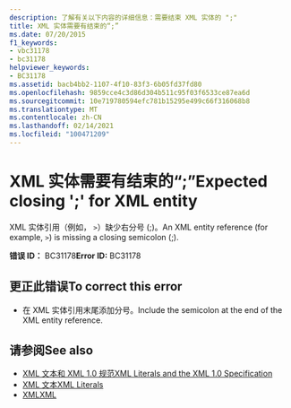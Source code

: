 ```yaml
---
description: 了解有关以下内容的详细信息：需要结束 XML 实体的 ";"
title: XML 实体需要有结束的“;”
ms.date: 07/20/2015
f1_keywords:
- vbc31178
- bc31178
helpviewer_keywords:
- BC31178
ms.assetid: bacb4bb2-1107-4f10-83f3-6b05fd37fd80
ms.openlocfilehash: 9859cce4c3d86d304b511c95f03f6533ce87ea6d
ms.sourcegitcommit: 10e719780594efc781b15295e499c66f316068b8
ms.translationtype: MT
ms.contentlocale: zh-CN
ms.lasthandoff: 02/14/2021
ms.locfileid: "100471209"
---
```

# <a name="expected-closing--for-xml-entity"></a><span data-ttu-id="3f163-103">XML 实体需要有结束的“;”</span><span class="sxs-lookup"><span data-stu-id="3f163-103">Expected closing ';' for XML entity</span></span>

<span data-ttu-id="3f163-104">XML 实体引用（例如， `>`）缺少右分号 (;)。</span><span class="sxs-lookup"><span data-stu-id="3f163-104">An XML entity reference (for example, `>`) is missing a closing semicolon (;).</span></span>  
  
 <span data-ttu-id="3f163-105">**错误 ID：** BC31178</span><span class="sxs-lookup"><span data-stu-id="3f163-105">**Error ID:** BC31178</span></span>  
  
## <a name="to-correct-this-error"></a><span data-ttu-id="3f163-106">更正此错误</span><span class="sxs-lookup"><span data-stu-id="3f163-106">To correct this error</span></span>  
  
- <span data-ttu-id="3f163-107">在 XML 实体引用末尾添加分号。</span><span class="sxs-lookup"><span data-stu-id="3f163-107">Include the semicolon at the end of the XML entity reference.</span></span>  
  
## <a name="see-also"></a><span data-ttu-id="3f163-108">请参阅</span><span class="sxs-lookup"><span data-stu-id="3f163-108">See also</span></span>

- [<span data-ttu-id="3f163-109">XML 文本和 XML 1.0 规范</span><span class="sxs-lookup"><span data-stu-id="3f163-109">XML Literals and the XML 1.0 Specification</span></span>](../programming-guide/language-features/xml/xml-literals-and-the-xml-1-0-specification.md)
- [<span data-ttu-id="3f163-110">XML 文本</span><span class="sxs-lookup"><span data-stu-id="3f163-110">XML Literals</span></span>](../language-reference/xml-literals/index.md)
- [<span data-ttu-id="3f163-111">XML</span><span class="sxs-lookup"><span data-stu-id="3f163-111">XML</span></span>](../programming-guide/language-features/xml/index.md)
